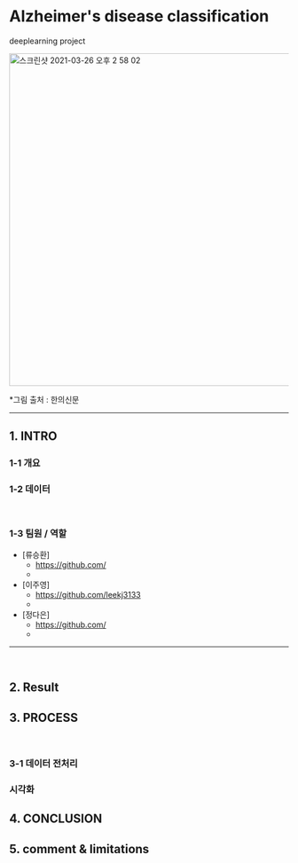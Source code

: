 # Alzheimer's disease classification
deeplearning project


<img width="600" alt="스크린샷 2021-03-26 오후 2 58 02" src="https://user-images.githubusercontent.com/75352728/117998102-8abfaa00-b37e-11eb-9ee1-65f2e3a18993.png">

*그림 출처 : 한의신문

***
## 1. INTRO

### 1-1 개요

### 1-2 데이터

<br/>

### 1-3 팀원 / 역할

- [류승환]
  -  https://github.com/
  -
- [이주영]
  - https://github.com/leekj3133
  - 
- [정다은]
  - https://github.com/
  - 

*****

<br/>

## 2. Result


## 3. PROCESS

<br/>

### 3-1 데이터 전처리

### 시각화

## 4. CONCLUSION

## 5. comment & limitations


